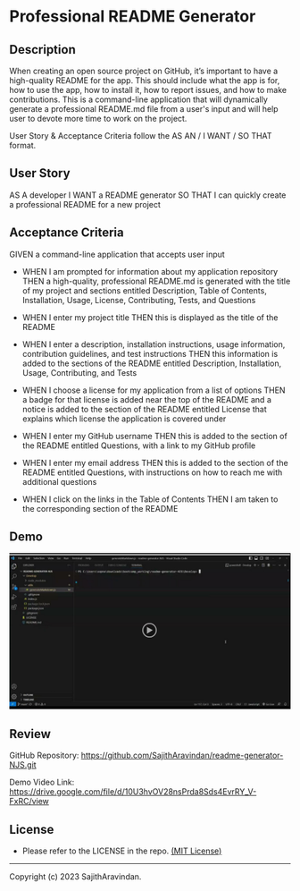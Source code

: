 # Professional README Generator

## Description
When creating an open source project on GitHub, it’s important to have a high-quality README for the app. This should include what the app is for, how to use the app, how to install it, how to report issues, and how to make contributions.
This is a command-line application that will dynamically generate a professional README.md file from a user's input and will help user to devote more time to work on the project.

User Story & Acceptance Criteria follow the AS AN / I WANT / SO THAT format.

## User Story
AS A developer
I WANT a README generator
SO THAT I can quickly create a professional README for a new project


## Acceptance Criteria

GIVEN a command-line application that accepts user input

* WHEN I am prompted for information about my application repository
THEN a high-quality, professional README.md is generated with the title of my project and sections entitled Description, Table of Contents, Installation, Usage, License, Contributing, Tests, and Questions

* WHEN I enter my project title
THEN this is displayed as the title of the README

* WHEN I enter a description, installation instructions, usage information, contribution guidelines, and test instructions
THEN this information is added to the sections of the README entitled Description, Installation, Usage, Contributing, and Tests

* WHEN I choose a license for my application from a list of options
THEN a badge for that license is added near the top of the README and a notice is added to the section of the README entitled License that explains which license the application is covered under

* WHEN I enter my GitHub username
THEN this is added to the section of the README entitled Questions, with a link to my GitHub profile

* WHEN I enter my email address
THEN this is added to the section of the README entitled Questions, with instructions on how to reach me with additional questions

* WHEN I click on the links in the Table of Contents
THEN I am taken to the corresponding section of the README

## Demo

[![Watch the video](./Develop/img/demo.png)](https://drive.google.com/file/d/10U3hvOV28nsPrda8Sds4EvrRY_V-FxRC/view)

## Review

GitHub Repository: https://github.com/SajithAravindan/readme-generator-NJS.git

Demo Video Link: https://drive.google.com/file/d/10U3hvOV28nsPrda8Sds4EvrRY_V-FxRC/view

## License
- Please refer to the LICENSE in the repo. <a href="https://github.com/SajithAravindan/readme-generator-NJS/blob/main/LICENSE">(MIT License)</a>


---

Copyright (c) 2023 SajithAravindan.

